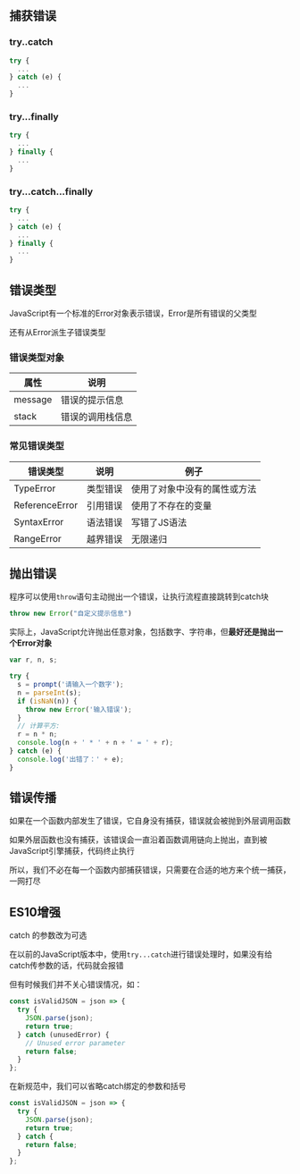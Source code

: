 ## 捕获错误

### try..catch

```js
try {
  ...
} catch (e) {
  ...
}
```

### try...finally

```js
try {
  ...
} finally {
  ...
}
```

### try...catch...finally

```js
try {
  ...
} catch (e) {
  ...
} finally {
  ...
}
```



## 错误类型

JavaScript有一个标准的Error对象表示错误，Error是所有错误的父类型

还有从Error派生子错误类型

### 错误类型对象

| 属性    | 说明             |
| ------- | ---------------- |
| message | 错误的提示信息   |
| stack   | 错误的调用栈信息 |

### 常见错误类型

| 错误类型       | 说明     | 例子                         |
| -------------- | -------- | ---------------------------- |
| TypeError      | 类型错误 | 使用了对象中没有的属性或方法 |
| ReferenceError | 引用错误 | 使用了不存在的变量           |
| SyntaxError    | 语法错误 | 写错了JS语法                 |
| RangeError     | 越界错误 | 无限递归                     |



## 抛出错误

程序可以使用`throw`语句主动抛出一个错误，让执行流程直接跳转到catch块

```js
throw new Error("自定义提示信息")
```

实际上，JavaScript允许抛出任意对象，包括数字、字符串，但**最好还是抛出一个Error对象**

```js
var r, n, s;

try {
  s = prompt('请输入一个数字');
  n = parseInt(s);
  if (isNaN(n)) {
    throw new Error('输入错误');
  }
  // 计算平方:
  r = n * n;
  console.log(n + ' * ' + n + ' = ' + r);
} catch (e) {
  console.log('出错了：' + e);
}
```



## 错误传播

如果在一个函数内部发生了错误，它自身没有捕获，错误就会被抛到外层调用函数

如果外层函数也没有捕获，该错误会一直沿着函数调用链向上抛出，直到被JavaScript引擎捕获，代码终止执行

所以，我们不必在每一个函数内部捕获错误，只需要在合适的地方来个统一捕获，一网打尽



## ES10增强

catch 的参数改为可选

在以前的JavaScript版本中，使用`try...catch`进行错误处理时，如果没有给catch传参数的话，代码就会报错

但有时候我们并不关心错误情况，如：

```js
const isValidJSON = json => {
  try {
    JSON.parse(json);
    return true;
  } catch (unusedError) {
    // Unused error parameter
    return false;
  }
};
```

在新规范中，我们可以省略catch绑定的参数和括号

```js
const isValidJSON = json => {
  try {
    JSON.parse(json);
    return true;
  } catch {
    return false;
  }
};
```

